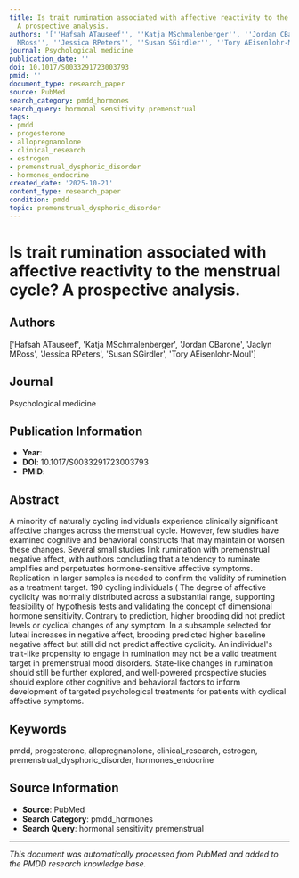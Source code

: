 ```yaml
---
title: Is trait rumination associated with affective reactivity to the menstrual cycle?
  A prospective analysis.
authors: '[''Hafsah ATauseef'', ''Katja MSchmalenberger'', ''Jordan CBarone'', ''Jaclyn
  MRoss'', ''Jessica RPeters'', ''Susan SGirdler'', ''Tory AEisenlohr-Moul'']'
journal: Psychological medicine
publication_date: ''
doi: 10.1017/S0033291723003793
pmid: ''
document_type: research_paper
source: PubMed
search_category: pmdd_hormones
search_query: hormonal sensitivity premenstrual
tags:
- pmdd
- progesterone
- allopregnanolone
- clinical_research
- estrogen
- premenstrual_dysphoric_disorder
- hormones_endocrine
created_date: '2025-10-21'
content_type: research_paper
condition: pmdd
topic: premenstrual_dysphoric_disorder
---
```


# Is trait rumination associated with affective reactivity to the menstrual cycle? A prospective analysis.

## Authors
['Hafsah ATauseef', 'Katja MSchmalenberger', 'Jordan CBarone', 'Jaclyn MRoss', 'Jessica RPeters', 'Susan SGirdler', 'Tory AEisenlohr-Moul']

## Journal
Psychological medicine

## Publication Information
- **Year**: 
- **DOI**: 10.1017/S0033291723003793
- **PMID**: 

## Abstract
A minority of naturally cycling individuals experience clinically significant affective changes across the menstrual cycle. However, few studies have examined cognitive and behavioral constructs that may maintain or worsen these changes. Several small studies link rumination with premenstrual negative affect, with authors concluding that a tendency to ruminate amplifies and perpetuates hormone-sensitive affective symptoms. Replication in larger samples is needed to confirm the validity of rumination as a treatment target. 190 cycling individuals ( The degree of affective cyclicity was normally distributed across a substantial range, supporting feasibility of hypothesis tests and validating the concept of dimensional hormone sensitivity. Contrary to prediction, higher brooding did not predict levels or cyclical changes of any symptom. In a subsample selected for luteal increases in negative affect, brooding predicted higher baseline negative affect but still did not predict affective cyclicity. An individual's trait-like propensity to engage in rumination may not be a valid treatment target in premenstrual mood disorders. State-like changes in rumination should still be further explored, and well-powered prospective studies should explore other cognitive and behavioral factors to inform development of targeted psychological treatments for patients with cyclical affective symptoms.

## Keywords
pmdd, progesterone, allopregnanolone, clinical_research, estrogen, premenstrual_dysphoric_disorder, hormones_endocrine

## Source Information
- **Source**: PubMed
- **Search Category**: pmdd_hormones
- **Search Query**: hormonal sensitivity premenstrual

---
*This document was automatically processed from PubMed and added to the PMDD research knowledge base.*
